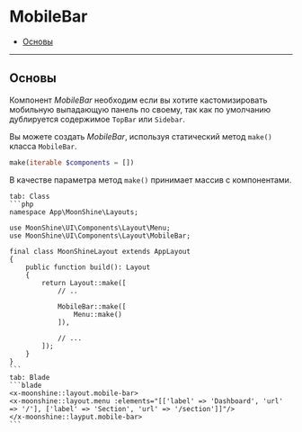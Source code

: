 # MobileBar

- [Основы](#basics)

---

<a name="basics"></a>
## Основы

Компонент *MobileBar* необходим если вы хотите кастомизировать мобильную выпадающую панель по своему,
так как по умолчанию дублируется содержимое `TopBar` или `Sidebar`.

Вы можете создать *MobileBar*, используя статический метод `make()` класса `MobileBar`.

```php
make(iterable $components = [])
```

В качестве параметра метод `make()` принимает массив с компонентами.

~~~tabs
tab: Class
```php
namespace App\MoonShine\Layouts;

use MoonShine\UI\Components\Layout\Menu;
use MoonShine\UI\Components\Layout\MobileBar;

final class MoonShineLayout extends AppLayout
{
    public function build(): Layout
    {
        return Layout::make([
            // ..

            MobileBar::make([
                Menu::make()
            ]),

            // ...
        ]);
    }
}
```
tab: Blade
```blade
<x-moonshine::layout.mobile-bar>
<x-moonshine::layout.menu :elements="[['label' => 'Dashboard', 'url' => '/'], ['label' => 'Section', 'url' => '/section']]"/>
</x-moonshine::layput.mobile-bar>
```
~~~
